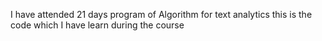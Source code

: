 I have attended 21 days program of Algorithm for text analytics this is the code which I have learn during the course
